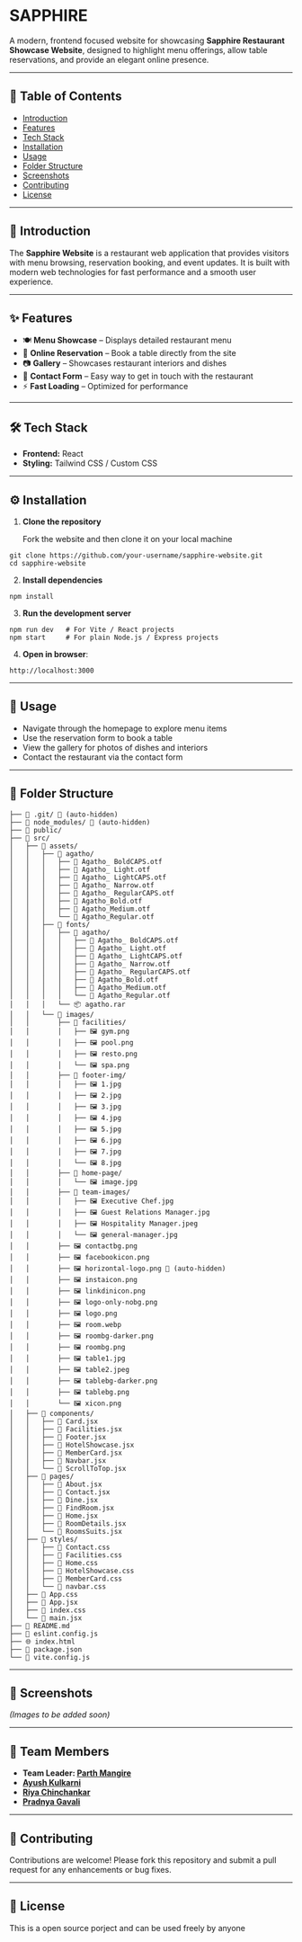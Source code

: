 # **SAPPHIRE**

A modern, frontend focused website for showcasing **Sapphire Restaurant Showcase Website**, designed to highlight menu offerings, allow table reservations, and provide an elegant online presence.

---

## 📑 Table of Contents

* [Introduction](#introduction)
* [Features](#features)
* [Tech Stack](#tech-stack)
* [Installation](#installation)
* [Usage](#usage)
* [Folder Structure](#folder-structure)
* [Screenshots](#screenshots)
* [Contributing](#contributing)
* [License](#license)

---

## 📝 Introduction

The **Sapphire Website** is a restaurant web application that provides visitors with menu browsing, reservation booking, and event updates. It is built with modern web technologies for fast performance and a smooth user experience.

---

## ✨ Features

* 🍽 **Menu Showcase** – Displays detailed restaurant menu
* 📅 **Online Reservation** – Book a table directly from the site
* 📷 **Gallery** – Showcases restaurant interiors and dishes
* 📩 **Contact Form** – Easy way to get in touch with the restaurant
* ⚡ **Fast Loading** – Optimized for performance

---

## 🛠 Tech Stack

* **Frontend:** React
* **Styling:** Tailwind CSS / Custom CSS

---

## ⚙️ Installation

1. **Clone the repository**

    Fork the website and then clone it on your local machine

```
git clone https://github.com/your-username/sapphire-website.git
cd sapphire-website
```

2. **Install dependencies**

```
npm install
```

3. **Run the development server**

```
npm run dev   # For Vite / React projects
npm start     # For plain Node.js / Express projects
```

4. **Open in browser**:

```
http://localhost:3000
```

---

## 🚀 Usage

* Navigate through the homepage to explore menu items
* Use the reservation form to book a table
* View the gallery for photos of dishes and interiors
* Contact the restaurant via the contact form

---

## 📂 Folder Structure

```
├── 📁 .git/ 🚫 (auto-hidden)
├── 📁 node_modules/ 🚫 (auto-hidden)
├── 📁 public/
├── 📁 src/
│   ├── 📁 assets/
│   │   ├── 📁 agatho/
│   │   │   ├── 📄 Agatho_ BoldCAPS.otf
│   │   │   ├── 📄 Agatho_ Light.otf
│   │   │   ├── 📄 Agatho_ LightCAPS.otf
│   │   │   ├── 📄 Agatho_ Narrow.otf
│   │   │   ├── 📄 Agatho_ RegularCAPS.otf
│   │   │   ├── 📄 Agatho_Bold.otf
│   │   │   ├── 📄 Agatho_Medium.otf
│   │   │   └── 📄 Agatho_Regular.otf
│   │   ├── 📁 fonts/
│   │   │   ├── 📁 agatho/
│   │   │   │   ├── 📄 Agatho_ BoldCAPS.otf
│   │   │   │   ├── 📄 Agatho_ Light.otf
│   │   │   │   ├── 📄 Agatho_ LightCAPS.otf
│   │   │   │   ├── 📄 Agatho_ Narrow.otf
│   │   │   │   ├── 📄 Agatho_ RegularCAPS.otf
│   │   │   │   ├── 📄 Agatho_Bold.otf
│   │   │   │   ├── 📄 Agatho_Medium.otf
│   │   │   │   └── 📄 Agatho_Regular.otf
│   │   │   └── 📦 agatho.rar
│   │   └── 📁 images/
│   │       ├── 📁 facilities/
│   │       │   ├── 🖼️ gym.png
│   │       │   ├── 🖼️ pool.png
│   │       │   ├── 🖼️ resto.png
│   │       │   └── 🖼️ spa.png
│   │       ├── 📁 footer-img/
│   │       │   ├── 🖼️ 1.jpg
│   │       │   ├── 🖼️ 2.jpg
│   │       │   ├── 🖼️ 3.jpg
│   │       │   ├── 🖼️ 4.jpg
│   │       │   ├── 🖼️ 5.jpg
│   │       │   ├── 🖼️ 6.jpg
│   │       │   ├── 🖼️ 7.jpg
│   │       │   └── 🖼️ 8.jpg
│   │       ├── 📁 home-page/
│   │       │   └── 🖼️ image.jpg
│   │       ├── 📁 team-images/
│   │       │   ├── 🖼️ Executive Chef.jpg
│   │       │   ├── 🖼️ Guest Relations Manager.jpg
│   │       │   ├── 🖼️ Hospitality Manager.jpeg
│   │       │   └── 🖼️ general-manager.jpg
│   │       ├── 🖼️ contactbg.png
│   │       ├── 🖼️ facebookicon.png
│   │       ├── 🖼️ horizontal-logo.png 🚫 (auto-hidden)
│   │       ├── 🖼️ instaicon.png
│   │       ├── 🖼️ linkdinicon.png
│   │       ├── 🖼️ logo-only-nobg.png
│   │       ├── 🖼️ logo.png
│   │       ├── 🖼️ room.webp
│   │       ├── 🖼️ roombg-darker.png
│   │       ├── 🖼️ roombg.png
│   │       ├── 🖼️ table1.jpg
│   │       ├── 🖼️ table2.jpeg
│   │       ├── 🖼️ tablebg-darker.png
│   │       ├── 🖼️ tablebg.png
│   │       └── 🖼️ xicon.png
│   ├── 📁 components/
│   │   ├── 📄 Card.jsx
│   │   ├── 📄 Facilities.jsx
│   │   ├── 📄 Footer.jsx
│   │   ├── 📄 HotelShowcase.jsx
│   │   ├── 📄 MemberCard.jsx
│   │   ├── 📄 Navbar.jsx
│   │   └── 📄 ScrollToTop.jsx
│   ├── 📁 pages/
│   │   ├── 📄 About.jsx
│   │   ├── 📄 Contact.jsx
│   │   ├── 📄 Dine.jsx
│   │   ├── 📄 FindRoom.jsx
│   │   ├── 📄 Home.jsx
│   │   ├── 📄 RoomDetails.jsx
│   │   └── 📄 RoomsSuits.jsx
│   ├── 📁 styles/
│   │   ├── 🎨 Contact.css
│   │   ├── 🎨 Facilities.css
│   │   ├── 🎨 Home.css
│   │   ├── 🎨 HotelShowcase.css
│   │   ├── 🎨 MemberCard.css
│   │   └── 🎨 navbar.css
│   ├── 🎨 App.css
│   ├── 📄 App.jsx
│   ├── 🎨 index.css
│   └── 📄 main.jsx
├── 📖 README.md
├── 📄 eslint.config.js
├── 🌐 index.html
├── 📄 package.json
└── 📄 vite.config.js
```

---

## 📸 Screenshots

*(Images to be added soon)*


---

## 👥 Team Members

* **Team Leader: [Parth Mangire](https://github.com/thisisparth187)** 
* **[Ayush Kulkarni](https://github.com/AyushK96-sudo)** 
* **[Riya Chinchankar](https://github.com/RiyaChinchankar)** 
* **[Pradnya Gavali](https://github.com/pradnyagavali27)**

---

## 🤝 Contributing

Contributions are welcome! Please fork this repository and submit a pull request for any enhancements or bug fixes.

---

## 📜 License

This is a open source porject and can be used freely by anyone
